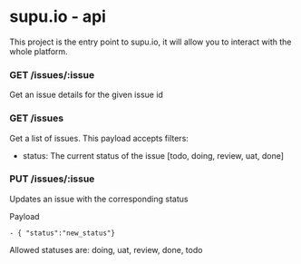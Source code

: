 # supu.io - api

This project is the entry point to supu.io, it will allow you to interact with the whole platform.

### GET /issues/:issue

Get an issue details for the given issue id

### GET /issues

Get a list of issues. This payload accepts filters:
- status: The current status of the issue [todo, doing, review, uat, done]

### PUT /issues/:issue

Updates an issue with the corresponding status

Payload
```
- { "status":"new_status"}
```

Allowed statuses are: doing, uat, review, done, todo
